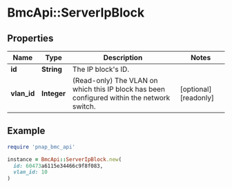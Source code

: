 # BmcApi::ServerIpBlock

## Properties

| Name | Type | Description | Notes |
| ---- | ---- | ----------- | ----- |
| **id** | **String** | The IP block&#39;s ID. |  |
| **vlan_id** | **Integer** | (Read-only) The VLAN on which this IP block has been configured within the network switch. | [optional][readonly] |

## Example

```ruby
require 'pnap_bmc_api'

instance = BmcApi::ServerIpBlock.new(
  id: 60473a6115e34466c9f8f083,
  vlan_id: 10
)
```

